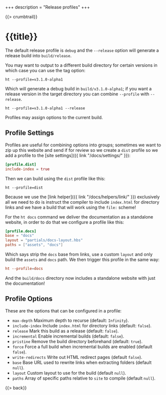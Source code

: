 +++
description = "Release profiles"
+++

{{> crumbtrail}}

# {{title}}

The default release profile is `debug` and the `--release` option will generate a release build into `build/release`.

You may want to output to a different build directory for certain versions in which case you can use the tag option:

```
ht --profile=v3.1.0-alpha1
```

Which will generate a debug build in `build/v3.1.0-alpha1`; if you want a release version in the target directory you can combine `--profile` with `--release`.

```
ht --profile=v3.1.0-alpha1 --release
```

Profiles may assign options to the current build.

## Profile Settings

Profiles are useful for combining options into groups; sometimes we want to zip up this website and send if for review so we create a `dist` profile so we add a profile to the [site settings]({{ link "/docs/settings/" }}):

```toml
[profile.dist]
include-index = true
```

Then we can build using the `dist` profile like this:

```
ht --profile=dist
```

Because we use the [link helper]({{ link "/docs/helpers/link/" }}) exclusively all we need to do is instruct the compiler to include `index.html` for directory links and we have a build that will work using the `file:` scheme!

For the `ht docs` command we deliver the documentation as a standalone website, in order to do that we configure a profile like this:

```toml
[profile.docs]
base = "docs"
layout = "partials/docs-layout.hbs"
paths = ["assets", "docs"]
```

Which says strip the `docs` base from links, use a custom `layout` and only build the `assets` and `docs` path. We then trigger this profile in the same way:

```toml
ht --profile=docs
```

And the `build/docs` directory now includes a standalone website with just the documentation!

## Profile Options

These are the options that can be configured in a profile:

* `max-depth` Maximum depth to recurse (default: `Infinity`).
* `include-index` Include `index.html` for directory links (default: `false`).
* `release` Mark this build as a release (default: `false`).
* `incremental` Enable incremental builds (default: `false`).
* `pristine` Remove the build directory beforehand (default: `true`).
* `force` Force a full build when incremental builds are enabled (default `false`).
* `write-redirects` Write out HTML redirect pages (default `false`).
* `base` Base URL used to rewrite links when extracting folders (default `null`).
* `layout` Custom layout to use for the build (default `null`).
* `paths` Array of specific paths relative to `site` to compile (default `null`).

{{> back}}
